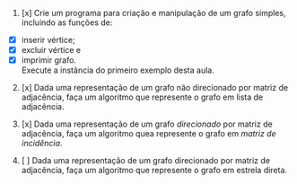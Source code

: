 1. [x] Crie um programa para criação e manipulação de
um grafo simples, incluindo as funções de:  
 - [x] inserir vértice; 
 - [x] excluir vértice e 
 - [x] imprimir grafo.  
Execute a instância do primeiro exemplo desta aula.

2. [x] Dada uma representação de um grafo não
direcionado por matriz de adjacência, faça um
algoritmo que represente o grafo em lista de
adjacência.

3. [x] Dada uma representação de um grafo *direcionado*
por matriz de adjacência, faça um algoritmo quea
represente o grafo em *matriz de incidência*.

4. [ ] Dada uma representação de um grafo direcionado
por matriz de adjacência, faça um algoritmo que
represente o grafo em estrela direta.